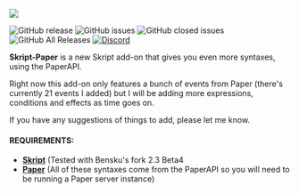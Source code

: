 ![](https://i.imgur.com/tfG0PFJ.png)

![GitHub release](https://img.shields.io/github/release/ShaneBeee/Skript-Paper.svg?style=for-the-badge)
![GitHub issues](https://img.shields.io/github/issues-raw/ShaneBeee/Skript-Paper.svg?style=for-the-badge)
![GitHub closed issues](https://img.shields.io/github/issues-closed-raw/ShaneBeee/Skript-Paper.svg?style=for-the-badge)
![GitHub All Releases](https://img.shields.io/github/downloads/ShaneBeee/Skript-Paper/total.svg?style=for-the-badge)
[![Discord](https://img.shields.io/discord/425192525091831808.svg?style=for-the-badge)](https://discordapp.com/invite/km3UF8Q)

**Skript-Paper** is a new Skript add-on that gives you even more syntaxes, using the PaperAPI.

Right now this add-on only features a bunch of events from Paper (there's currently 21 events I added) but I will be adding more expressions, conditions and effects as time goes on.

If you have any suggestions of things to add, please let me know.

#### REQUIREMENTS:
- [**Skript**](https://github.com/SkriptLang/Skript/releases) (Tested with Bensku's fork 2.3 Beta4
- [**Paper**](https://papermc.io) (All of these syntaxes come from the PaperAPI so you will need to be running a Paper server instance)
